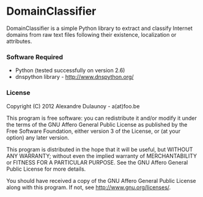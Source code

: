 DomainClassifier
================

DomainClassifier is a simple Python library to extract and classify Internet
domains from raw text files following their existence, localization or attributes.


### Software Required

* Python (tested successfully on version 2.6)
* dnspython library - http://www.dnspython.org/

### License

Copyright (C) 2012 Alexandre Dulaunoy - a(at)foo.be 

This program is free software: you can redistribute it and/or modify
it under the terms of the GNU Affero General Public License as
published by the Free Software Foundation, either version 3 of the
License, or (at your option) any later version.

This program is distributed in the hope that it will be useful,
but WITHOUT ANY WARRANTY; without even the implied warranty of
MERCHANTABILITY or FITNESS FOR A PARTICULAR PURPOSE.  See the
GNU Affero General Public License for more details.

You should have received a copy of the GNU Affero General Public License
along with this program.  If not, see <http://www.gnu.org/licenses/>.
